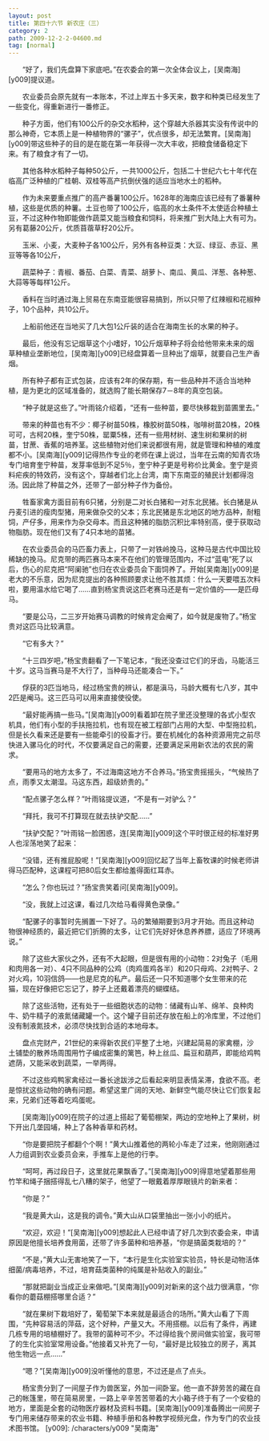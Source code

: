```yaml
---
layout: post
title: 第四十六节 新农庄（三）
category: 2
path: 2009-12-2-2-04600.md
tag: [normal]
---
```


　　“好了，我们先盘算下家底吧。”在农委会的第一次全体会议上，[吴南海][y009]提议道。

　　农业委员会原先就有一本账本，不过上岸五十多天来，数字和种类已经发生了一些变化，得重新进行一番修正。

　　种子方面，他们有100公斤的杂交水稻种，这个穿越大杀器其实没有传说中的那么神奇，它本质上是一种植物界的“骡子”，优点很多，却无法繁育。[吴南海][y009]带这些种子的目的是在能在第一年获得一次大丰收，把粮食储备稳定下来。有了粮食才有了一切。

　　其他各种水稻种子每种50公斤，一共1000公斤，包括二十世纪六七十年代在临高广泛种植的广桂朝、双桂等高产抗倒伏强的适应当地水土的稻种。

　　作为未来要重点推广的高产番薯100公斤。1628年的海南应该已经有了番薯种植，这些是优质的种薯。土豆也带了100公斤，临高的水土条件不太使适合种植土豆，不过这种作物即能做作蔬菜又能当粮食和饲料，将来推广到大陆上大有可为。另有葛藤20公斤，优质苜蓿草籽20公斤。

　　玉米、小麦，大麦种子各100公斤，另外有各种豆类：大豆、绿豆、赤豆、黑豆等等各10公斤，

　　蔬菜种子：青椒、番茄、白菜、青菜、胡萝卜、南瓜、黄瓜、洋葱、各种葱、大蒜等等每样1公斤。

　　香料在当时通过海上贸易在东南亚能很容易搞到，所以只带了红辣椒和花椒种子，10个品种，共10公斤。

　　上船前他还在当地买了几大包1公斤装的适合在海南生长的水果的种子。

　　最后，他没有忘记烟草这个小嗜好，10公斤烟草种子将会给他带来未来的烟草种植业垄断地位，[吴南海][y009]已经盘算着一旦种出了烟草，就要自己生产香烟。

　　所有种子都有正式包装，应该有2年的保存期，有一些品种并不适合当地种植，是为更北的区域准备的，就选购了能长期保存7－8年的真空包装。

　　“种子就是这些了。”叶雨铭介绍着，“还有一些种苗，要尽快移栽到苗圃里去。”

　　带来的种苗也有不少：椰子树苗50株，橡胶树苗50株，咖啡树苗20株，20株可可，古柯20株，奎宁50株，罂粟5株，还有一些用材树、速生树和果树的树苗，甘蔗、香蕉的培养茎。这些植物对他们来说都很有用，就是管理和种植的难度都不小。[吴南海][y009]记得热作专业的老师在课上说过，当年在云南的知青农场专门培育奎宁种苗，发芽率低到不足5％，奎宁种子更是号称价比黄金。奎宁是资料疟疾的特效药，没有这个，穿越者们北上台湾，南下东南亚的殖民计划都得泡汤。因此除了种苗之外，还带了一部分种子作为备份。

　　牲畜家禽方面目前有6只猪，分别是二对长白猪和一对东北民猪。长白猪是从丹麦引进的瘦肉型猪，用来做杂交的父本；东北民猪是东北地区的地方品种，耐粗饲，产仔多，用来作为杂交母本。而且这种猪的脂肪沉积比率特别高，便于获取动物脂肪。现在他们又有了4只本地的苗猪。

　　在农业委员会的马匹畜力表上，只带了一对铁岭挽马，这种马是古代中国比较稀缺的挽马。尼克带的两匹赛马本来不在他们的管理范围内，不过“蓝电”死了以后，伤心的尼克把“阿阑驰”也归在农业委员会下面饲养了。开始[吴南海][y009]是老大的不乐意，因为尼克提出的各种照顾要求让他不胜其烦：什么一天要喂五次料啦，要用温水给它喝了……直到杨宝贵说这匹老赛马还是有一定价值的——是匹母马。

　　“要是公马，二三岁开始赛马调教的时候肯定会阉了，如今就是废物了。”杨宝贵对这匹马比较满意。

　　“它有多大？”

　　“十三四岁吧，”杨宝贵翻看了一下笔记本，“我还没查过它们的牙齿，马能活三十岁。这马当赛马是不大行了，当种母马还能凑合一下。”

　　俘获的3匹当地马，经过杨宝贵的辨认，都是滇马，马龄大概有七八岁，其中2匹是阉马。这三匹马可以用来直接使役使。

　　“最好能再搞一些马。”[吴南海][y009]看着卸在院子里还没整理的各式小型农机具，他们有小型的手扶拖拉机，也有现在被工程部门占用的大型、中型拖拉机，但是长久看来还是要有一些能牵引的役畜才行。要在机械化的各种资源用完之前尽快进入骡马化的时代，不仅要满足自己的需要，还要满足采用新农法的农民的需求。

　　“要用马的地方太多了，不过海南这地方不合养马。”扬宝贵摇摇头，“气候热了点，雨季又太潮湿。马这东西，超级娇贵的。”

　　“配点骡子怎么样？”叶雨铭提议道，“不是有一对驴么？”

　　“拜托，我可不打算现在就去扶驴交配……”

　　“扶驴交配？”叶雨铭一脸困惑，连[吴南海][y009]这个平时很正经的标准好男人也淫荡地笑了起来：

　　“没错，还有推屁股呢！”[吴南海][y009]回忆起了当年上畜牧课的时候老师讲得马匹配种，这课程可把80后女生都给羞得面红耳赤。

　　“怎么？你也玩过？”扬宝贵笑着问[吴南海][y009]。

　　“没，我就上过这课，看过几次给马看得黄色录像。”

　　“配骡子的事暂时先搁置一下好了。马的繁殖期要到3月才开始。而且这种动物很神经质的，最近把它们折腾的太多，让它们先好好休息养养膘，适应了环境再说。”

　　除了这些大家伙之外，还有不大起眼，但是很有用的小动物：2对兔子（毛用和肉用各一对）、4只不同品种的公鸡（肉鸡蛋鸡各半）和20只母鸡、2对鸭子、2对火鸡，10羽信鸽——也是尼克的私产。最后还一只不知道哪个女生带来的花猫，现在好像把它忘记了，脖子上还戴着漂亮的蝴蝶结。

　　除了这些活物，还有处于一些细胞状态的动物：储藏有山羊、绵羊、良种肉牛、奶牛精子的液氮储藏罐一个。这个罐子目前还存放在船上的冷库里，不过他们没有制液氮技术，必须尽快找到合适的本地母本。

　　盘点完财产，21世纪的来得新农民们平整了土地，兴建起简易的家禽棚，沙土铺垫的散养场周围用竹子编成密集的篱笆，种上丝瓜、扁豆和葫芦，即能给鸡鸭遮荫，又能采收到蔬菜，一举两得。

　　不过这些鸡鸭家禽经过一番长途跋涉之后看起来明显表情呆滞，食欲不高。老是惊扰这些动物的确有问题。希望这里广阔的天地、新鲜空气能尽快让它们恢复起来，兄弟们还等着吃鸡蛋呢。

　　[吴南海][y009]在院子的过道上搭起了葡萄棚架，两边的空地种上了果树，树下开出几垄园埔，种上了各种香草和药材。

　　“你是要把院子都翻个个啊！”黄大山推着他的两轮小车走了过来，他刚刚通过人力组调到农业委员会来，手推车上是他的行李。

　　“呵呵，再过段日子，这里就花果飘香了。”[吴南海][y009]得意地望着那些用竹竿和绳子捆搭得乱七八糟的架子，他望了一眼戴着厚厚眼镜片的新来者：

　　“你是？”

　　“我是黄大山，这是我的调令。”黄大山从口袋里抽出一张小小的纸片。

　　“欢迎，欢迎！”[吴南海][y009]想起此人已经申请了好几次到农委会来，申请原因是他擅长培养食用菌，还带了许多菌种和培养基，“你是搞菌类栽培的？”

　　“不是，”黄大山无害地笑了一下，“本行是生化实验室实验员，特长是动物活体细菌/病毒培养，不过，培育菇类菌种的纯属是补贴收入的副业。”

　　“那就把副业当成正业来做吧。”[吴南海][y009]对新来的这个战力很满意，“你看你的蘑菇棚搭哪里合适？”

　　“就在果树下栽培好了，葡萄架下本来就是最适合的场所。”黄大山看了下周围，“先种容易活的萍菇，这个好种，产量又大。不用搭棚。以后有了条件，再建几栋专用的培植棚好了。我带的菌种可不少。不过得给我个房间做实验室，我可带了的生化实验室常用设备。”他接着又补充了一句，“最好是比较独立的房子，离其他生物远一点……”

　　“嗯？”[吴南海][y009]没听懂他的意思，不过还是点了点头。

　　杨宝贵分到了一间屋子作为兽医室，外加一间卧室。他一直不辞劳苦的藏在自己的帐篷里，带在简易房里，一路上辛辛苦苦带着的大小箱子终于有了一个安稳的地方，里面是全套的动物医疗器材及资料书籍。[吴南海][y009]准备腾出一间房子专门用来储存带来的农业书籍、种植手册和各种教学视频光盘，作为专门的农业技术图书馆。
[y009]: /characters/y009 "吴南海"
